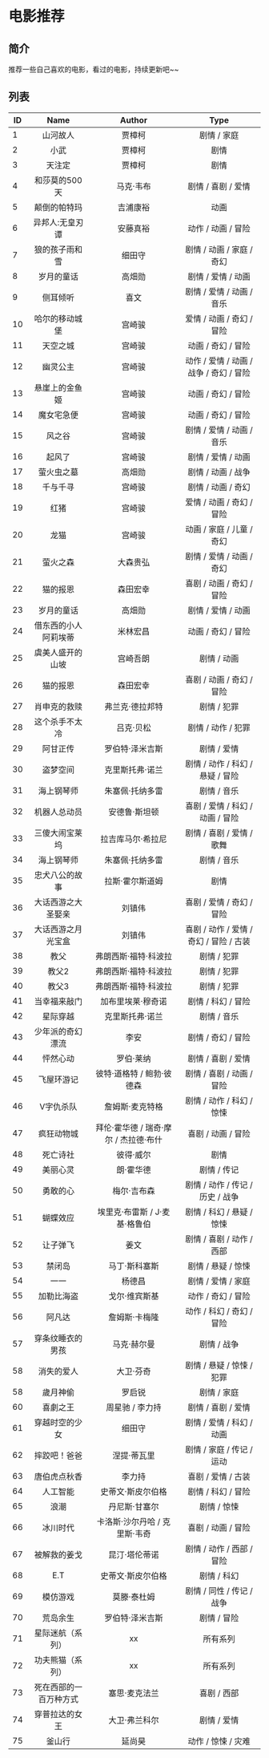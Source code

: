 # 电影推荐

## 简介
推荐一些自己喜欢的电影，看过的电影，持续更新吧~~

## 列表
|ID | Name       | Author | Type           |
| ------------- |:-----:|:-------:|:-------------:|
| 1 | 山河故人     | 贾樟柯 | 剧情 / 家庭 |
| 2 | 小武     | 贾樟柯 | 剧情 |
| 3 | 天注定     | 贾樟柯 | 剧情 |
| 4 | 和莎莫的500天 | 马克·韦布 | 剧情 / 喜剧 / 爱情 |
| 5 | 颠倒的帕特玛 | 吉浦康裕 | 动画 |
| 6 | 异邦人:无皇刃谭 | 安藤真裕 | 动作 / 动画 / 冒险 |
| 7 | 狼的孩子雨和雪 | 细田守 | 剧情 / 动画 / 家庭 / 奇幻 |
| 8 | 岁月的童话 | 高畑勋 | 剧情 / 爱情 / 动画 |
| 9 | 侧耳倾听 | 喜文 | 剧情 / 爱情 / 动画 / 音乐 |
| 10 | 哈尔的移动城堡 | 宫崎骏 | 爱情 / 动画 / 奇幻 / 冒险 |
| 11 | 天空之城 | 宫崎骏 | 动画 / 奇幻 / 冒险 |
| 12 | 幽灵公主 | 宫崎骏 |  动作 / 爱情 / 动画 / 战争 / 奇幻 / 冒险 |
| 13 | 悬崖上的金鱼姬 | 宫崎骏 | 动画 / 奇幻 / 冒险 |
| 14 | 魔女宅急便 | 宫崎骏 | 动画 / 奇幻 / 冒险 |
| 15 | 风之谷 | 宫崎骏 | 剧情 / 爱情 / 动画 / 音乐 |
| 16 | 起风了 | 宫崎骏 | 剧情 / 爱情 / 动画 |
| 17 | 萤火虫之墓 | 高畑勋 | 剧情 / 动画 / 战争 |
| 18 | 千与千寻 | 宫崎骏 | 剧情 / 动画 / 奇幻 |
| 19 | 红猪 | 宫崎骏 | 爱情 / 动画 / 奇幻 / 冒险 |
| 20 | 龙猫 | 宫崎骏 | 动画 / 家庭 / 儿童 / 奇幻 |
| 21 | 萤火之森 | 大森贵弘 | 剧情 / 爱情 / 动画 / 奇幻 |
| 22 | 猫的报恩 | 森田宏幸 | 喜剧 / 动画 / 奇幻 / 冒险 |
| 23 | 岁月的童话 | 高畑勋 | 剧情 / 爱情 / 动画 |
| 24 | 借东西的小人阿莉埃蒂 | 米林宏昌 | 动画 / 奇幻 / 冒险 |
| 25 | 虞美人盛开的山坡 | 宫崎吾朗 | 剧情 / 动画 |
| 26 | 猫的报恩 | 森田宏幸 | 喜剧 / 动画 / 奇幻 / 冒险 |
| 27 | 肖申克的救赎 | 弗兰克·德拉邦特 | 剧情 / 犯罪 |
| 28 | 这个杀手不太冷 | 吕克·贝松 | 剧情 / 动作 / 犯罪 |
| 29 | 阿甘正传 | 罗伯特·泽米吉斯 | 剧情 / 爱情 |
| 30 | 盗梦空间 | 克里斯托弗·诺兰 | 剧情 / 动作 / 科幻 / 悬疑 / 冒险 |
| 31 | 海上钢琴师 | 朱塞佩·托纳多雷 | 剧情 / 音乐 |
| 32 | 机器人总动员 | 安德鲁·斯坦顿 | 喜剧 / 爱情 / 科幻 / 动画 / 冒险 |
| 33 | 三傻大闹宝莱坞 | 拉吉库马尔·希拉尼 | 剧情 / 喜剧 / 爱情 / 歌舞 |
| 34 | 海上钢琴师 | 朱塞佩·托纳多雷 | 剧情 / 音乐 |
| 35 | 忠犬八公的故事 | 拉斯·霍尔斯道姆 | 剧情 |
| 36 | 大话西游之大圣娶亲 | 刘镇伟 | 喜剧 / 爱情 / 奇幻 / 冒险 |
| 37 | 大话西游之月光宝盒 | 刘镇伟 | 喜剧 / 动作 / 爱情 / 奇幻 / 冒险 / 古装 |
| 38 | 教父 | 弗朗西斯·福特·科波拉 | 剧情 / 犯罪 |
| 39 | 教父2 | 弗朗西斯·福特·科波拉 | 剧情 / 犯罪 |
| 40 | 教父3 | 弗朗西斯·福特·科波拉 | 剧情 / 犯罪 |
| 41 | 当幸福来敲门 | 加布里埃莱·穆奇诺 | 剧情 / 科幻 / 冒险 |
| 42 | 星际穿越 | 克里斯托弗·诺兰 | 剧情 / 音乐 |
| 43 | 少年派的奇幻漂流 | 李安 | 剧情 / 奇幻 / 冒险 |
| 44 | 怦然心动 | 罗伯·莱纳 | 剧情 / 喜剧 / 爱情 |
| 45 | 飞屋环游记 | 彼特·道格特 / 鲍勃·彼德森 | 剧情 / 喜剧 / 动画 / 冒险 |
| 46 | V字仇杀队 | 詹姆斯·麦克特格 | 剧情 / 动作 / 科幻 / 惊悚 |
| 47 | 疯狂动物城 | 拜伦·霍华德 / 瑞奇·摩尔 / 杰拉德·布什 | 喜剧 / 动画 / 冒险 |
| 48 | 死亡诗社 | 彼得·威尔 | 剧情 |
| 49 | 美丽心灵 | 朗·霍华德 | 剧情 / 传记 |
| 50 | 勇敢的心 | 梅尔·吉布森 | 剧情 / 动作 / 传记 / 历史 / 战争 |
| 51 | 蝴蝶效应 | 埃里克·布雷斯 / J·麦基·格鲁伯 |剧情 / 科幻 / 悬疑 / 惊悚 |
| 52 | 让子弹飞 | 姜文 | 剧情 / 喜剧 / 动作 / 西部 |
| 53 | 禁闭岛 | 马丁·斯科塞斯 | 剧情 / 悬疑 / 惊悚 |
| 54 | 一一 | 杨德昌 | 剧情 / 爱情 / 家庭 |
| 55 | 加勒比海盗 | 戈尔·维宾斯基 | 动作 / 奇幻 / 冒险 |
| 56 | 阿凡达 | 詹姆斯·卡梅隆 | 动作 / 科幻 / 奇幻 / 冒险 |
| 57 | 穿条纹睡衣的男孩 | 马克·赫尔曼 | 剧情 / 战争 |
| 58 | 消失的爱人 | 大卫·芬奇 | 剧情 / 悬疑 / 惊悚 / 犯罪 |
| 58 | 歲月神偷 | 罗启锐 | 剧情 / 家庭 |
| 60 | 喜劇之王 | 周星驰 / 李力持 | 剧情 / 喜剧 / 爱情 |
| 61 | 穿越时空的少女 | 细田守 | 剧情 / 爱情 / 科幻 / 动画 |
| 62 | 摔跤吧！爸爸 | 涅提·蒂瓦里 | 剧情 / 家庭 / 传记 / 运动 |
| 63 | 唐伯虎点秋香 | 李力持 | 喜剧 / 爱情 / 古装 |
| 64 | 人工智能 | 史蒂文·斯皮尔伯格 | 剧情 / 科幻 / 冒险 |
| 65 | 浪潮 | 丹尼斯·甘塞尔 | 剧情 / 惊悚 |
| 66 | 冰川时代 | 卡洛斯·沙尔丹哈 / 克里斯·韦奇 | 喜剧 / 动画 / 冒险 |
| 67 | 被解救的姜戈 | 昆汀·塔伦蒂诺 | 剧情 / 动作 / 西部 / 冒险 |
| 68 | E.T | 史蒂文·斯皮尔伯格 | 剧情 / 科幻 |
| 69 | 模仿游戏 | 莫滕·泰杜姆 | 剧情 / 同性 / 传记 / 战争 |
| 70 | 荒岛余生 | 罗伯特·泽米吉斯 | 剧情 / 冒险 |
| 71 | 星际迷航（系列） | xx | 所有系列 |
| 72 | 功夫熊猫（系列）| xx | 所有系列 |
| 73 | 死在西部的一百万种方式 | 塞思·麦克法兰 | 喜剧 / 西部 |
| 74 | 穿普拉达的女王 | 大卫·弗兰科尔 | 剧情 / 爱情 |
| 75 | 釜山行 | 延尚昊 | 动作 / 惊悚 / 灾难 |
